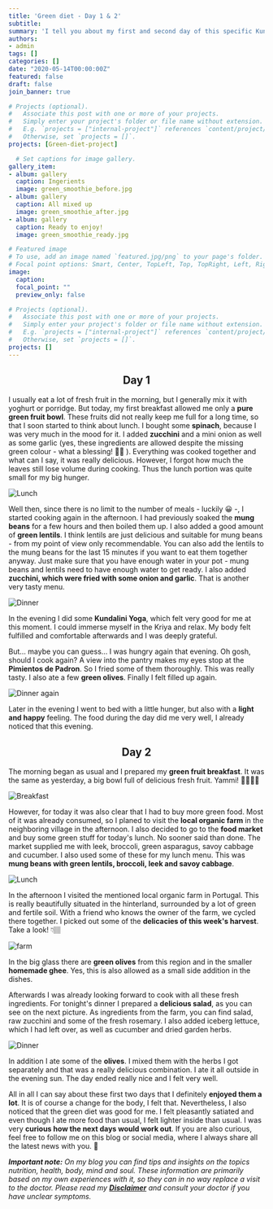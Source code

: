 ```yaml
---
title: 'Green diet - Day 1 & 2'
subtitle: 
summary: 'I tell you about my first and second day of this specific Kundalini Yoga diet called GREEN DIET.' 
authors:
- admin
tags: []
categories: []
date: "2020-05-14T00:00:00Z"
featured: false
draft: false
join_banner: true

# Projects (optional).
#   Associate this post with one or more of your projects.
#   Simply enter your project's folder or file name without extension.
#   E.g. `projects = ["internal-project"]` references `content/project/deep-learning/index.md`.
#   Otherwise, set `projects = []`.
projects: [Green-diet-project]

  # Set captions for image gallery.
gallery_item:
- album: gallery
  caption: Ingerients
  image: green_smoothie_before.jpg
- album: gallery
  caption: All mixed up
  image: green_smoothie_after.jpg
- album: gallery
  caption: Ready to enjoy!
  image: green_smoothie_ready.jpg

# Featured image
# To use, add an image named `featured.jpg/png` to your page's folder.
# Focal point options: Smart, Center, TopLeft, Top, TopRight, Left, Right, BottomLeft, Bottom, BottomRight
image:
  caption: 
  focal_point: ""
  preview_only: false

# Projects (optional).
#   Associate this post with one or more of your projects.
#   Simply enter your project's folder or file name without extension.
#   E.g. `projects = ["internal-project"]` references `content/project/deep-learning/index.md`.
#   Otherwise, set `projects = []`.
projects: []
---
```


<center>

## Day 1
</center> 

I usually eat a lot of fresh fruit in the morning, but I generally mix it with yoghurt or porridge. But today, my first breakfast allowed me only a **pure green fruit bowl**. These fruits did not really keep me full for a long time, so that I soon started to think about lunch. I bought some **spinach**, because I was very much in the mood for it. I added **zucchini** and a mini onion as well as some garlic (yes, these ingredients are allowed despite the missing green colour - what a blessing! 🙏🏽 ). Everything was cooked together and what can I say, it was really delicious. However, I forgot how much the leaves still lose volume during cooking. Thus the lunch portion was quite small for my big hunger.

![Lunch](Spinach_Zucchini.jpg)

Well then, since there is no limit to the number of meals - luckily 😀 -, I started cooking again in the afternoon. I had previously soaked the **mung beans** for a few hours and then boiled them up. I also added a good amount of **green lentils**. I think lentils are just delicious and suitable for mung beans - from my point of view only recommendable. You can also add the lentils to the mung beans for the last 15 minutes if you want to eat them together anyway. Just make sure that you have enough water in your pot - mung beans and lentils need to have enough water to get ready. I also added **zucchini, which were fried with some onion and garlic**. That is another very tasty menu.

![Dinner](Dinner_Mungbeans.jpg)

In the evening I did some **Kundalini Yoga**, which felt very good for me at this moment. I could immerse myself in the Kriya and relax. My body felt fulfilled and comfortable afterwards and I was deeply grateful. 

But… maybe you can guess… I was hungry again that evening. Oh gosh, should I cook again? A view into the pantry makes my eyes stop at the **Pimientos de Padron**. So I fried some of them thoroughly. This was really tasty. I also ate a few **green olives**. Finally I felt filled up again. 

![Dinner again](Okras.jpg)

Later in the evening I went to bed with a little hunger, but also with a **light and happy** feeling. The food during the day did me very well, I already noticed that this evening.

<center>

## Day 2
</center>

The morning began as usual and I prepared my **green fruit breakfast**. It was the same as yesterday, a big bowl full of delicious fresh fruit. Yammi! 🍏🍐🥝🍈

![Breakfast](Breakfast_day2.jpg)

However, for today it was also clear that I had to buy more green food. Most of it was already consumed, so I planed to visit the **local organic farm** in the neighboring village in the afternoon. I also decided to go to the **food market** and buy some green stuff for today's lunch. No sooner said than done. The market supplied me with leek, broccoli, green asparagus, savoy cabbage and cucumber. I also used some of these for my lunch menu. This was **mung beans with green lentils, broccoli, leek and savoy cabbage**. 

![Lunch](lunch.jpg)

In the afternoon I visited the mentioned local organic farm in Portugal. This is really beautifully situated in the hinterland, surrounded by a lot of green and fertile soil. With a friend who knows the owner of the farm, we cycled there together. I picked out some of the **delicacies of this week's harvest**. Take a look! 👇🏽

![farm](farm.jpg)

In the big glass there are **green olives** from this region and in the smaller **homemade ghee**. Yes, this is also allowed as a small side addition in the dishes. 

Afterwards I was already looking forward to cook with all these fresh ingredients. For tonight's dinner I prepared a **delicious salad**, as you can see on the next picture. As ingredients from the farm, you can find salad, raw zucchini and some of the fresh rosemary. I also added iceberg lettuce, which I had left over, as well as cucumber and dried garden herbs. 

![Dinner](salad+olives.jpg)

In addition I ate some of the **olives**. I mixed them with the herbs I got separately and that was a really delicious combination. I ate it all outside in the evening sun. The day ended really nice and I felt very well. 

All in all I can say about these first two days that I definitely **enjoyed them a lot**. It is of course a change for the body, I felt that. Nevertheless, I also noticed that the green diet was good for me. I felt pleasantly satiated and even though I ate more food than usual, I felt lighter inside than usual. I was very **curious how the next days would work out**. 
If you are also curious, feel free to follow me on this blog or social media, where I always share all the latest news with you. 🤩

***Important note:**
On my blog you can find tips and insights on the topics nutrition, health, body, mind and soul. These information are primarily based on my own experiences with it, so they can in no way replace a visit to the doctor. Please read my [**Disclaimer**](https://ruhahealing.com/legal/) and consult your doctor if you have unclear symptoms.*